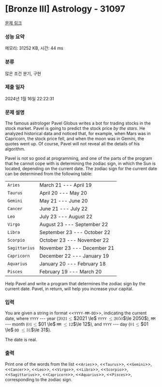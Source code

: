 # [Bronze III] Astrology - 31097 

[문제 링크](https://www.acmicpc.net/problem/31097) 

### 성능 요약

메모리: 31252 KB, 시간: 44 ms

### 분류

많은 조건 분기, 구현

### 제출 일자

2024년 1월 16일 22:22:31

### 문제 설명

<p>The famous astrologer Pavel Globus writes a bot for trading stocks in the stock market. Pavel is going to predict the stock price <em>by the stars</em>. He analyzed historical data and noticed that, for example, when Mars was in Capricorn, the stock price fell, and when the moon was in Gemini, the quotes went up. Of course, Pavel will not reveal all the details of his algorithm.</p>

<p>Pavel is not so good at programming, and one of the parts of the program that he cannot cope with is determining the zodiac sign, in which the Sun is located, depending on the current date. The zodiac sign for the current date can be determined from the following table:</p>

<table class="table table-bordered table-center-50 td-center">
	<tbody>
		<tr>
			<td><code>Aries</code></td>
			<td>March 21 --- April 19</td>
		</tr>
		<tr>
			<td><code>Taurus</code></td>
			<td>April 20 --- May 20</td>
		</tr>
		<tr>
			<td><code>Gemini</code></td>
			<td>May 21 --- June 20</td>
		</tr>
		<tr>
			<td><code>Cancer</code></td>
			<td>June 21 --- July 22</td>
		</tr>
		<tr>
			<td><code>Leo</code></td>
			<td>July 23 --- August 22</td>
		</tr>
		<tr>
			<td><code>Virgo</code></td>
			<td>August 23 --- September 22</td>
		</tr>
		<tr>
			<td><code>Libra</code></td>
			<td>September 23 --- October 22</td>
		</tr>
		<tr>
			<td><code>Scorpio</code></td>
			<td>October 23 --- November 22</td>
		</tr>
		<tr>
			<td><code>Sagittarius</code></td>
			<td>November 23 --- December 21</td>
		</tr>
		<tr>
			<td><code>Capricorn</code></td>
			<td>December 22 --- January 19</td>
		</tr>
		<tr>
			<td><code>Aquarius</code></td>
			<td>January 20 --- February 18</td>
		</tr>
		<tr>
			<td><code>Pisces</code></td>
			<td>February 19 --- March 20</td>
		</tr>
	</tbody>
</table>

<p>Help Pavel and write a program that determines the zodiac sign by the current date. Pavel, in return, will help you increase your capital.</p>

### 입력 

 <p>You are given a string in format <<<code>YYYY-MM-DD</code>>>, indicating the current date, where <code>YYYY</code> --- year (<mjx-container class="MathJax" jax="CHTML" style="font-size: 109%; position: relative;"><mjx-math class="MJX-TEX" aria-hidden="true"><mjx-mn class="mjx-n"><mjx-c class="mjx-c32"></mjx-c><mjx-c class="mjx-c30"></mjx-c><mjx-c class="mjx-c32"></mjx-c><mjx-c class="mjx-c31"></mjx-c></mjx-mn><mjx-mo class="mjx-n" space="4"><mjx-c class="mjx-c2264"></mjx-c></mjx-mo></mjx-math><mjx-assistive-mml unselectable="on" display="inline"><math xmlns="http://www.w3.org/1998/Math/MathML"><mn>2021</mn><mo>≤</mo></math></mjx-assistive-mml><span aria-hidden="true" class="no-mathjax mjx-copytext">$2021 \le$</span></mjx-container> <code>YYYY</code> <mjx-container class="MathJax" jax="CHTML" style="font-size: 109%; position: relative;"><mjx-math class="MJX-TEX" aria-hidden="true"><mjx-mo class="mjx-n"><mjx-c class="mjx-c2264"></mjx-c></mjx-mo><mjx-mn class="mjx-n" space="4"><mjx-c class="mjx-c32"></mjx-c><mjx-c class="mjx-c30"></mjx-c><mjx-c class="mjx-c35"></mjx-c><mjx-c class="mjx-c30"></mjx-c></mjx-mn></mjx-math><mjx-assistive-mml unselectable="on" display="inline"><math xmlns="http://www.w3.org/1998/Math/MathML"><mo>≤</mo><mn>2050</mn></math></mjx-assistive-mml><span aria-hidden="true" class="no-mathjax mjx-copytext">$\le 2050$</span></mjx-container>), <code>MM</code> --- month (<mjx-container class="MathJax" jax="CHTML" style="font-size: 109%; position: relative;"><mjx-math class="MJX-TEX" aria-hidden="true"><mjx-mn class="mjx-n"><mjx-c class="mjx-c30"></mjx-c><mjx-c class="mjx-c31"></mjx-c></mjx-mn><mjx-mo class="mjx-n" space="4"><mjx-c class="mjx-c2264"></mjx-c></mjx-mo></mjx-math><mjx-assistive-mml unselectable="on" display="inline"><math xmlns="http://www.w3.org/1998/Math/MathML"><mn>01</mn><mo>≤</mo></math></mjx-assistive-mml><span aria-hidden="true" class="no-mathjax mjx-copytext">$01 \le$</span></mjx-container> <code>MM</code> <mjx-container class="MathJax" jax="CHTML" style="font-size: 109%; position: relative;"><mjx-math class="MJX-TEX" aria-hidden="true"><mjx-mo class="mjx-n"><mjx-c class="mjx-c2264"></mjx-c></mjx-mo><mjx-mn class="mjx-n" space="4"><mjx-c class="mjx-c31"></mjx-c><mjx-c class="mjx-c32"></mjx-c></mjx-mn></mjx-math><mjx-assistive-mml unselectable="on" display="inline"><math xmlns="http://www.w3.org/1998/Math/MathML"><mo>≤</mo><mn>12</mn></math></mjx-assistive-mml><span aria-hidden="true" class="no-mathjax mjx-copytext">$\le 12$</span></mjx-container>), and <code>YYYY</code> --- day (<mjx-container class="MathJax" jax="CHTML" style="font-size: 109%; position: relative;"><mjx-math class="MJX-TEX" aria-hidden="true"><mjx-mn class="mjx-n"><mjx-c class="mjx-c30"></mjx-c><mjx-c class="mjx-c31"></mjx-c></mjx-mn><mjx-mo class="mjx-n" space="4"><mjx-c class="mjx-c2264"></mjx-c></mjx-mo></mjx-math><mjx-assistive-mml unselectable="on" display="inline"><math xmlns="http://www.w3.org/1998/Math/MathML"><mn>01</mn><mo>≤</mo></math></mjx-assistive-mml><span aria-hidden="true" class="no-mathjax mjx-copytext">$01 \le$</span></mjx-container> <code>DD</code> <mjx-container class="MathJax" jax="CHTML" style="font-size: 109%; position: relative;"><mjx-math class="MJX-TEX" aria-hidden="true"><mjx-mo class="mjx-n"><mjx-c class="mjx-c2264"></mjx-c></mjx-mo><mjx-mn class="mjx-n" space="4"><mjx-c class="mjx-c33"></mjx-c><mjx-c class="mjx-c31"></mjx-c></mjx-mn></mjx-math><mjx-assistive-mml unselectable="on" display="inline"><math xmlns="http://www.w3.org/1998/Math/MathML"><mo>≤</mo><mn>31</mn></math></mjx-assistive-mml><span aria-hidden="true" class="no-mathjax mjx-copytext">$\le 31$</span></mjx-container>).</p>

<p>The date is real.</p>

### 출력 

 <p>Print one of the words from the list <<<code>Aries</code>>>, <<<code>Taurus</code>>>, <<<code>Gemini</code>>>, <<<code>Cancer</code>>>, <<<code>Leo</code>>>, <<<code>Virgo</code>>>, <<<code>Libra</code>>>, <<<code>Scorpio</code>>>, <<<code>Sagittarius</code>>>, <<<code>Capricorn</code>>>, <<<code>Aquarius</code>>>, <<<code>Pisces</code>>>, corresponding to the zodiac sign.</p>

